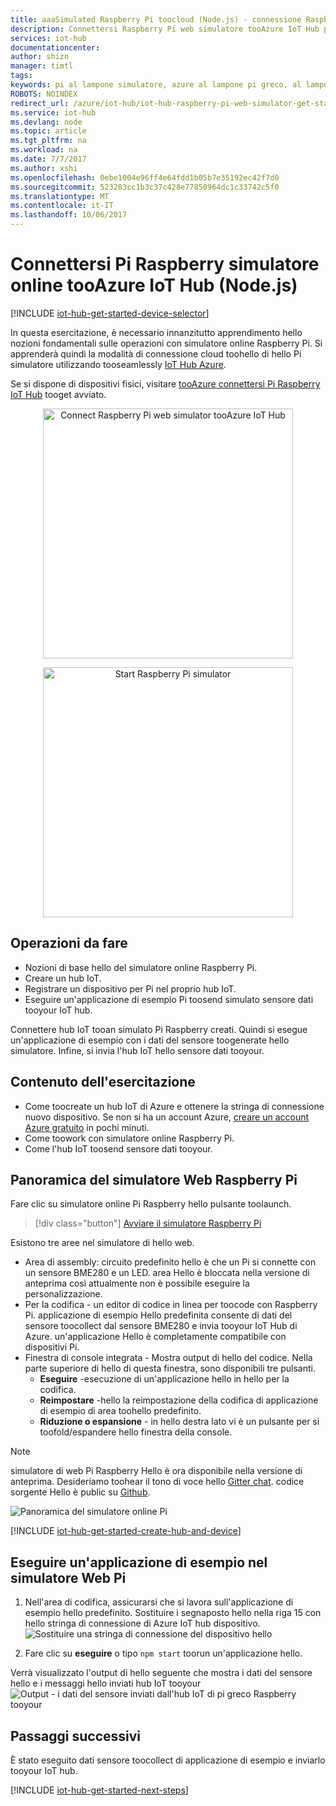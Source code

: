 ```yaml
---
title: aaaSimulated Raspberry Pi toocloud (Node.js) - connessione Raspberry l'installazione guidata piattaforma web simulatore tooAzure IoT Hub | Documenti Microsoft
description: Connettersi Raspberry Pi web simulatore tooAzure IoT Hub per Pi Raspberry toosend dati toohello cloud di Azure.
services: iot-hub
documentationcenter: 
author: shizn
manager: timtl
tags: 
keywords: pi al lampone simulatore, azure al lampone pi greco, al lampone pi iot hub iot, pi al lampone invia dati toocloud, al lampone pi toocloud
ROBOTS: NOINDEX
redirect_url: /azure/iot-hub/iot-hub-raspberry-pi-web-simulator-get-started
ms.service: iot-hub
ms.devlang: node
ms.topic: article
ms.tgt_pltfrm: na
ms.workload: na
ms.date: 7/7/2017
ms.author: xshi
ms.openlocfilehash: 0ebe1004e96ff4e64fdd1b05b7e35192ec42f7d0
ms.sourcegitcommit: 523283cc1b3c37c428e77850964dc1c33742c5f0
ms.translationtype: MT
ms.contentlocale: it-IT
ms.lasthandoff: 10/06/2017
---
```

# <a name="connect-raspberry-pi-online-simulator-tooazure-iot-hub-nodejs"></a>Connettersi Pi Raspberry simulatore online tooAzure IoT Hub (Node.js)

[!INCLUDE [iot-hub-get-started-device-selector](../../includes/iot-hub-get-started-device-selector.md)]

In questa esercitazione, è necessario innanzitutto apprendimento hello nozioni fondamentali sulle operazioni con simulatore online Raspberry Pi. Si apprenderà quindi la modalità di connessione cloud toohello di hello Pi simulatore utilizzando tooseamlessly [IoT Hub Azure](iot-hub-what-is-iot-hub.md). 

Se si dispone di dispositivi fisici, visitare [tooAzure connettersi Pi Raspberry IoT Hub](iot-hub-raspberry-pi-kit-node-get-started.md) tooget avviato. 

<p>
<div id="diag" style="width:100%; text-align:center">
<a href="https://azure-samples.github.io/raspberry-pi-web-simulator/#getstarted">
<img src="media/iot-hub-raspberry-pi-web-simulator/3_banner.png" alt="Connect Raspberry Pi web simulator tooAzure IoT Hub" width="400">
</div>
<p>
<div id="button" style="width:100%; text-align:center">
<a href="https://azure-samples.github.io/raspberry-pi-web-simulator/#Getstarted">
<img src="media/iot-hub-raspberry-pi-web-simulator/6_button_default.png" alt="Start Raspberry Pi simulator" width="400" onmouseover="this.src='media/iot-hub-raspberry-pi-web-simulator/5_button_click.png';" onmouseout="this.src='media/iot-hub-raspberry-pi-web-simulator/6_button_default.png';">
</div>

## <a name="what-you-do"></a>Operazioni da fare

* Nozioni di base hello del simulatore online Raspberry Pi.
* Creare un hub IoT.
* Registrare un dispositivo per Pi nel proprio hub IoT.
* Eseguire un'applicazione di esempio Pi toosend simulato sensore dati tooyour IoT hub.

Connettere hub IoT tooan simulato Pi Raspberry creati. Quindi si esegue un'applicazione di esempio con i dati del sensore toogenerate hello simulatore. Infine, si invia l'hub IoT hello sensore dati tooyour.

## <a name="what-you-learn"></a>Contenuto dell'esercitazione

* Come toocreate un hub IoT di Azure e ottenere la stringa di connessione nuovo dispositivo. Se non si ha un account Azure, [creare un account Azure gratuito](https://azure.microsoft.com/free/) in pochi minuti.
* Come toowork con simulatore online Raspberry Pi.
* Come l'hub IoT toosend sensore dati tooyour.

## <a name="overview-of-raspberry-pi-web-simulator"></a>Panoramica del simulatore Web Raspberry Pi

Fare clic su simulatore online Pi Raspberry hello pulsante toolaunch.

> [!div class="button"]
[Avviare il simulatore Raspberry Pi](https://azure-samples.github.io/raspberry-pi-web-simulator/#GetStarted)

Esistono tre aree nel simulatore di hello web.
* Area di assembly: circuito predefinito hello è che un Pi si connette con un sensore BME280 e un LED. area Hello è bloccata nella versione di anteprima così attualmente non è possibile eseguire la personalizzazione.
* Per la codifica - un editor di codice in linea per toocode con Raspberry Pi. applicazione di esempio Hello predefinita consente di dati del sensore toocollect dal sensore BME280 e invia tooyour IoT Hub di Azure. un'applicazione Hello è completamente compatibile con dispositivi Pi. 
* Finestra di console integrata - Mostra output di hello del codice. Nella parte superiore di hello di questa finestra, sono disponibili tre pulsanti.
   * **Eseguire** -esecuzione di un'applicazione hello in hello per la codifica.
   * **Reimpostare** -hello la reimpostazione della codifica di applicazione di esempio di area toohello predefinito.
   * **Riduzione o espansione** - in hello destra lato vi è un pulsante per si toofold/espandere hello finestra della console.

> [!NOTE] 
simulatore di web Pi Raspberry Hello è ora disponibile nella versione di anteprima. Desideriamo toohear il tono di voce hello [Gitter chat](https://gitter.im/Microsoft/raspberry-pi-web-simulator). codice sorgente Hello è public su [Github](https://github.com/Azure-Samples/raspberry-pi-web-simulator).

![Panoramica del simulatore online Pi](media/iot-hub-raspberry-pi-web-simulator/0_overview.png)

[!INCLUDE [iot-hub-get-started-create-hub-and-device](../../includes/iot-hub-get-started-create-hub-and-device.md)]


## <a name="run-a-sample-application-on-pi-web-simulator"></a>Eseguire un'applicazione di esempio nel simulatore Web Pi

1. Nell'area di codifica, assicurarsi che si lavora sull'applicazione di esempio hello predefinito. Sostituire i segnaposto hello nella riga 15 con hello stringa di connessione di Azure IoT hub dispositivo.
   ![Sostituire una stringa di connessione del dispositivo hello](media/iot-hub-raspberry-pi-web-simulator/1_connectionstring.png)

2. Fare clic su **eseguire** o tipo `npm start` toorun un'applicazione hello.


Verrà visualizzato l'output di hello seguente che mostra i dati del sensore hello e i messaggi hello inviati hub IoT tooyour ![Output - i dati del sensore inviati dall'hub IoT di pi greco Raspberry tooyour](media/iot-hub-raspberry-pi-web-simulator/2_run_application.png)


## <a name="next-steps"></a>Passaggi successivi

È stato eseguito dati sensore toocollect di applicazione di esempio e inviarlo tooyour IoT hub.

[!INCLUDE [iot-hub-get-started-next-steps](../../includes/iot-hub-get-started-next-steps.md)]
